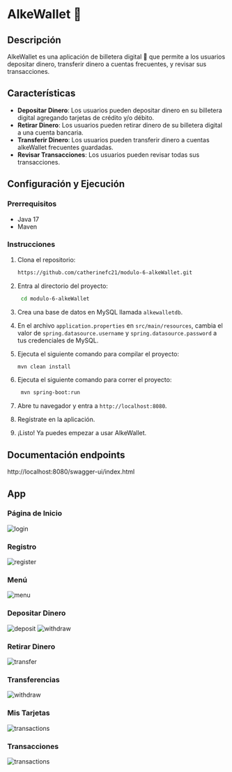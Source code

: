 # AlkeWallet 🚀

## Descripción

AlkeWallet es una aplicación de billetera digital 💸 que permite a los usuarios depositar dinero, transferir dinero a cuentas frecuentes, y revisar sus transacciones.

## Características

- **Depositar Dinero**: Los usuarios pueden depositar dinero en su billetera digital agregando tarjetas de crédito y/o débito.
- **Retirar Dinero**: Los usuarios pueden retirar dinero de su billetera digital a una cuenta bancaria.
- **Transferir Dinero**: Los usuarios pueden transferir dinero a cuentas alkeWallet frecuentes guardadas.
- **Revisar Transacciones**: Los usuarios pueden revisar todas sus transacciones.

## Configuración y Ejecución

### Prerrequisitos

- Java 17
- Maven

### Instrucciones

1. Clona el repositorio:
   ```sh
   https://github.com/catherinefc21/modulo-6-alkeWallet.git
   ```
2. Entra al directorio del proyecto:
   ```sh
    cd modulo-6-alkeWallet
    ```
3. Crea una base de datos en MySQL llamada `alkewalletdb`.


4. En el archivo `application.properties` en `src/main/resources`, cambia el valor de `spring.datasource.username` y `spring.datasource.password` a tus credenciales de MySQL.


5. Ejecuta el siguiente comando para compilar el proyecto:
   ```sh
   mvn clean install
   ```
   
6. Ejecuta el siguiente comando para correr el proyecto:
   ```sh
    mvn spring-boot:run
    ```
   
7. Abre tu navegador y entra a `http://localhost:8080`.

8. Regístrate en la aplicación.

8. ¡Listo! Ya puedes empezar a usar AlkeWallet.

## Documentación endpoints

http://localhost:8080/swagger-ui/index.html

## App

### Página de Inicio
![login](assets/Captura1.JPG)
### Registro
![register](assets/Captura8.JPG)
### Menú
![menu](assets/Captura2.JPG)
### Depositar Dinero
![deposit](assets/Captura3.JPG)
![withdraw](assets/Captura4.JPG)
### Retirar Dinero
![transfer](assets/Captura6.JPG)
### Transferencias
![withdraw](assets/Captura5.JPG)
### Mis Tarjetas
![transactions](assets/Captura7.JPG)
### Transacciones
![transactions](assets/Captura9.JPG)




